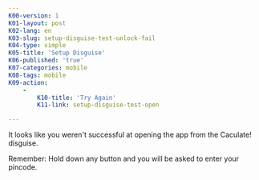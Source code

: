 ```yaml
---
K00-version: 1
K01-layout: post
K02-lang: en
K03-slug: setup-disguise-test-unlock-fail
K04-type: simple
K05-title: 'Setup Disguise'
K06-published: 'true'
K07-categories: mobile
K08-tags: mobile
K09-action:
    -
        K10-title: 'Try Again'
        K11-link: setup-disguise-test-open

---
```


It looks like you weren't successful at opening the app from the Caculate! disguise. 

Remember: Hold down any button and you will be asked to enter your pincode.